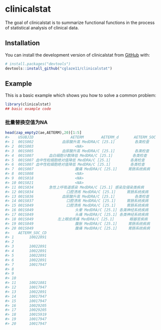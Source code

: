 
<!-- README.md is generated from README.Rmd. Please edit that file -->

# clinicalstat

<!-- badges: start -->
<!-- badges: end -->

The goal of clinicalstat is to summarize functional functions in the
process of statistical analysis of clinical data.

## Installation

You can install the development version of clinicalstat from
[GitHub](https://github.com/) with:

``` r
# install.packages("devtools")
devtools::install_github("cglaze11/clinicalstat")
```

## Example

This is a basic example which shows you how to solve a common problem:

``` r
library(clinicalstat)
## basic example code
```

### 批量替换空值为NA

``` r
head(zap_empty2(ae,AETERM),20)[1:5]
#>    USUBJID                 AETERM        AETERM_d       AETERM_SOC
#> 1  001S002             血尿酸升高 MedDRA/C [25.1]         各类检查
#> 2  001S003                   <NA>                                 
#> 3  001S005             血尿酸升高 MedDRA/C [25.1]         各类检查
#> 4  001S007       血白细胞计数降低 MedDRA/C [25.1]         各类检查
#> 5  001S007 血中性粒细胞绝对值降低 MedDRA/C [25.1]         各类检查
#> 6  001S007 血中性粒细胞绝对值降低 MedDRA/C [25.1]         各类检查
#> 7  001S007                   腹痛 MedDRA/C [25.1]     胃肠系统疾病
#> 8  001S008                   <NA>                                 
#> 9  001S018                   <NA>                                 
#> 10 001S021                   <NA>                                 
#> 11 001S034       急性上呼吸道感染 MedDRA/C [25.1] 感染及侵染类疾病
#> 12 001S034               口腔溃疡 MedDRA/C [25.1]     胃肠系统疾病
#> 13 001S036             血尿酸升高 MedDRA/C [25.1]         各类检查
#> 14 001S037               口腔溃疡 MedDRA/C [25.1]     胃肠系统疾病
#> 15 001S049               口腔溃疡 MedDRA/C [25.1]     胃肠系统疾病
#> 16 001S049                   头晕 MedDRA/C [25.1] 各类神经系统疾病
#> 17 001S049                   头痛 MedDRA/C [25.1] 各类神经系统疾病
#> 18 001S049           左上眼皮疼痛 MedDRA/C [25.1]       眼器官疾病
#> 19 001S049                   腹胀 MedDRA/C [25.1]     胃肠系统疾病
#> 20 001S049                   腹痛 MedDRA/C [25.1]     胃肠系统疾病
#>    AETERM_SOC_CD
#> 1       10022891
#> 2               
#> 3       10022891
#> 4       10022891
#> 5       10022891
#> 6       10022891
#> 7       10017947
#> 8               
#> 9               
#> 10              
#> 11      10021881
#> 12      10017947
#> 13      10022891
#> 14      10017947
#> 15      10017947
#> 16      10029205
#> 17      10029205
#> 18      10015919
#> 19      10017947
#> 20      10017947
```

